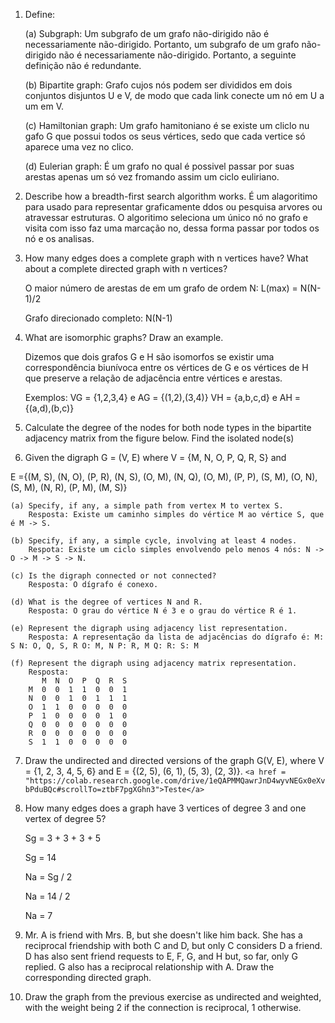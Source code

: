 1. Define:

    (a) Subgraph: Um subgrafo de um grafo não-dirigido não é necessariamente não-dirigido.  Portanto, um subgrafo de um grafo não-dirigido não é               necessariamente não-dirigido. Portanto, a seguinte definição não é redundante. 

    (b) Bipartite graph: Grafo cujos nós podem ser divididos em dois conjuntos disjuntos U e V, de modo
    que cada link conecte um nó em U a um em V.

    (c) Hamiltonian graph: Um grafo hamitoniano é se existe um cliclo nu gafo G que possui todos os seus vértices, sedo que cada vertice só aparece uma vez     no clico.

    (d) Eulerian graph: É um grafo no qual é possivel passar por suas arestas apenas um só vez fromando assim um ciclo euliriano.

2. Describe how a breadth-first search algorithm works.
    É um alagoritimo para usado para representar graficamente ddos ou pesquisa arvores ou atravessar estruturas. O algoritimo seleciona um único nó no         grafo e visita com isso faz uma marcação no, dessa forma passar por todos os nó e os analisas. 

3. How many edges does a complete graph with n vertices have? What about a complete directed graph with n vertices?

    O maior número de arestas de em um grafo de
    ordem N: L(max) = N(N-1)/2

    Grafo direcionado completo: N(N-1)

4. What are isomorphic graphs? Draw an example.

    Dizemos que dois grafos G e H são isomorfos se existir uma correspondência biunívoca entre os vértices de G e os vértices de H que preserve a relação       de adjacência entre vértices e arestas.

    Exemplos:
    VG = {1,2,3,4} e AG = {(1,2),(3,4)}
    VH = {a,b,c,d} e AH = {(a,d),(b,c)}
    
5. Calculate the degree of the nodes for both node types in the bipartite adjacency matrix from the figure below. Find the isolated node(s)


6. Given the digraph G = (V, E) where V = {M, N, O, P, Q, R, S} and

E ={(M, S), (N, O), (P, R), (N, S), (O, M), (N, Q), (O, M), (P, P), (S, M), (O, N),  (S, M), (N, R), (P, M), (M, S)}

    (a) Specify, if any, a simple path from vertex M to vertex S.
        Resposta: Existe um caminho simples do vértice M ao vértice S, que é M -> S.

    (b) Specify, if any, a simple cycle, involving at least 4 nodes.
        Respota: Existe um ciclo simples envolvendo pelo menos 4 nós: N -> O -> M -> S -> N.

    (c) Is the digraph connected or not connected?
        Resposta: O dígrafo é conexo.

    (d) What is the degree of vertices N and R.
        Resposta: O grau do vértice N é 3 e o grau do vértice R é 1.

    (e) Represent the digraph using adjacency list representation.
        Resposta: A representação da lista de adjacências do dígrafo é: M: S N: O, Q, S, R O: M, N P: R, M Q: R: S: M

    (f) Represent the digraph using adjacency matrix representation.
        Resposta: 
           M  N  O  P  Q  R  S
        M  0  0  1  1  0  0  1
        N  0  0  1  0  1  1  1
        O  1  1  0  0  0  0  0
        P  1  0  0  0  0  1  0
        Q  0  0  0  0  0  0  0
        R  0  0  0  0  0  0  0
        S  1  1  0  0  0  0  0

7. Draw the undirected and directed versions of the graph G(V, E), where V = {1, 2, 3, 4, 5, 6} and E = {(2, 5), (6, 1), (5, 3), (2, 3)}.
    ```<a href = "https://colab.research.google.com/drive/1eQAPMMQawrJnD4wyvNEGx0eXvbPduBQc#scrollTo=ztbF7pgXGhn3">Teste</a>```

8. How many edges does a graph have 3 vertices of degree 3 and one vertex of degree 5?

    Sg = 3 + 3 + 3 + 5
    
    Sg = 14
    
    Na = Sg / 2
    
    Na = 14 / 2
    
    Na = 7

9. Mr. A is friend with Mrs. B, but she doesn't like him back. She has a reciprocal friendship with both C and D, but only C considers D a friend. D has also sent friend requests to E, F, G, and H but, so far, only G replied. G also has a reciprocal relationship with A. Draw the corresponding directed graph.

10.  Draw the graph from the previous exercise as undirected and weighted, with the weight being 2 if the connection is reciprocal, 1 otherwise.




